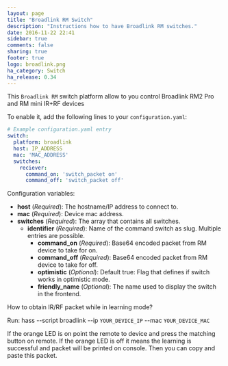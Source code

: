 ```yaml
---
layout: page
title: "Broadlink RM Switch"
description: "Instructions how to have Broadlink RM switches."
date: 2016-11-22 22:41
sidebar: true
comments: false
sharing: true
footer: true
logo: broadlink.png
ha_category: Switch
ha_release: 0.34
---
```


This `Broadlink RM` switch platform allow to you control Broadlink RM2 Pro and RM mini IR+RF devices

To enable it, add the following lines to your `configuration.yaml`:

```yaml
# Example configuration.yaml entry
switch:
  platform: broadlink
  host: IP_ADDRESS
  mac: 'MAC_ADDRESS'
  switches:
    reciever:
      command_on: 'switch_packet on'
      command_off: 'switch_packet off'
```

Configuration variables:
- **host** (*Required*): The hostname/IP address to connect to.
- **mac** (*Required*):  Device mac address.
- **switches** (*Required*): The array that contains all switches.
  - **identifier** (*Required*): Name of the command switch as slug. Multiple entries are possible.
    - **command_on** (*Required*): Base64 encoded packet from RM device to take for on.
    - **command_off** (*Required*): Base64 encoded packet from RM device to take for off.
    - **optimistic** (*Optional*): Default true: Flag that defines if switch works in optimistic mode. 
    - **friendly_name** (*Optional*): The name used to display the switch in the frontend.


How to obtain IR/RF packet while in learning mode?

Run: hass --script broadlink --ip `YOUR_DEVICE_IP` --mac `YOUR_DEVICE_MAC`

If the orange LED is on point the remote to device and press the matching button on remote.
If the orange LED is off it means the learning is successful and packet will be printed on console.
Then you can copy and paste this packet.
